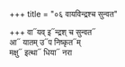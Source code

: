 +++
title = "०६ वायविन्द्रश्च सुन्वत"

+++
वा᳓यव् इ᳓न्द्रश् च सुन्वत᳓  
आ᳓ यातम् उ᳓प निष्कृत᳓म्  
मक्षु᳓ इत्था᳓ धिया᳓ नरा